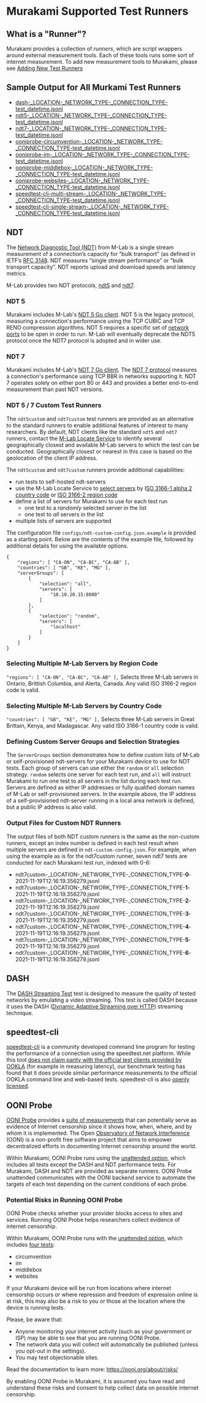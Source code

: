 # Murakami Supported Test Runners

## What is a "Runner"?

Murakami provides a collection of _runners_, which are script wrappers around
external measurement tools. Each of these tools runs some sort of internet
measurement. To add new measurement tools to Murakami, please see [Adding New
Test Runners](ADDING-NEW-TEST-RUNNERS.md)

## Sample Output for All Murkami Test Runners

* [dash-_LOCATION-_NETWORK_TYPE-_CONNECTION_TYPE-test_datetime.jsonl](example-test-output/dash-_LOCATION-_NETWORK_TYPE-_CONNECTION_TYPE-test_datetime.jsonl)
* [ndt5-_LOCATION-_NETWORK_TYPE-_CONNECTION_TYPE-test_datetime.jsonl](example-test-output/ndt5-_LOCATION-_NETWORK_TYPE-_CONNECTION_TYPE-test_datetime.jsonl)
* [ndt7-_LOCATION-_NETWORK_TYPE-_CONNECTION_TYPE-test_datetime.jsonl](example-test-output/ndt7-_LOCATION-_NETWORK_TYPE-_CONNECTION_TYPE-test_datetime.jsonl)
* [ooniprobe-circumvention-_LOCATION-_NETWORK_TYPE-_CONNECTION_TYPE-test_datetime.jsonl](example-test-output/ooniprobe-circumvention-_LOCATION-_NETWORK_TYPE-_CONNECTION_TYPE-test_datetime.jsonl)
* [ooniprobe-im-_LOCATION-_NETWORK_TYPE-_CONNECTION_TYPE-test_datetime.jsonl](example-test-output/ooniprobe-im-_LOCATION-_NETWORK_TYPE-_CONNECTION_TYPE-test_datetime.jsonl)
* [ooniprobe-middlebox-_LOCATION-_NETWORK_TYPE-_CONNECTION_TYPE-test_datetime.jsonl](example-test-output/ooniprobe-middlebox-_LOCATION-_NETWORK_TYPE-_CONNECTION_TYPE-test_datetime.jsonl)
* [ooniprobe-websites-_LOCATION-_NETWORK_TYPE-_CONNECTION_TYPE-test_datetime.jsonl](example-test-output/ooniprobe-websites-_LOCATION-_NETWORK_TYPE-_CONNECTION_TYPE-test_datetime.jsonl)
* [speedtest-cli-multi-stream-_LOCATION-_NETWORK_TYPE-_CONNECTION_TYPE-test_datetime.jsonl](example-test-output/speedtest-cli-multi-stream-_LOCATION-_NETWORK_TYPE-_CONNECTION_TYPE-test_datetime.jsonl)
* [speedtest-cli-single-stream-_LOCATION-_NETWORK_TYPE-_CONNECTION_TYPE-test_datetime.jsonl](example-test-output/speedtest-cli-single-stream-_LOCATION-_NETWORK_TYPE-_CONNECTION_TYPE-test_datetime.jsonl)

## NDT

The [Network Diagnostic Tool (NDT)](https://www.measurementlab.net/tests/ndt/)
from M-Lab is a single stream measurement of a connection’s capacity for “bulk
transport” (as defined in IETF’s [RFC
3148](https://tools.ietf.org/html/rfc3148). NDT measures “single stream
performance” or “bulk transport capacity”. NDT reports upload and download
speeds and latency metrics.

M-Lab provides two NDT protocols,
[ndt5](https://www.measurementlab.net/tests/ndt/ndt5) and
[ndt7](https://www.measurementlab.net/tests/ndt/ndt7).

### NDT 5 

Murakami includes M-Lab's [NDT 5 Go
client](https://github.com/m-lab/ndt5-client-go). NDT 5 is the legacy protocol,
measuring a connection's performance using the TCP CUBIC and TCP RENO
compression algorithms. NDT 5 requires a specific set of [network
ports](https://www.measurementlab.net/faq/#what-firewall-ports-does-ndt-require-to-be-open)
to be open in order to run. M-Lab will eventually deprecate the NDT5 protocol
once the NDT7 protocol is adopted and in wider use.

### NDT 7

Murakami includes M-Lab's [NDT 7 Go
client](https://github.com/m-lab/ndt7-client-go). The [NDT 7
protocol](https://github.com/m-lab/ndt-server/blob/master/spec/ndt7-protocol.md)
measures a connection's performance using TCP BBR in networks supporting it. NDT
7 operates solely on either port 80 or 443 and provides a better end-to-end
measurement than past NDT versions.

### NDT 5 / 7 Custom Test Runners

The `ndt5custom` and `ndt7custom` test runners are provided as an alternative to
the standard runners to enable additional features of interest to many
researchers. By default, NDT clients like the standard `ndt5` and `ndt7`
runners, contact the [M-Lab Locate Service](https://www.measurementlab.net/develop/locate-v2/)
to identify several geographically closest and available M-Lab servers to which
the test can be conducted. Geographically closest or nearest in this case is
based on the geolocation of the client IP address.

The `ndt5custom` and `ndt7custom` runners provide additional capabilities:

* run tests to self-hosted ndt-servers
* use the M-Lab Locate Service to [select servers](https://github.com/m-lab/locate/blob/master/USAGE.md#how-gcp-identifies-client-location) by I[SO 3166-1 alpha 2 country
  code](https://en.wikipedia.org/wiki/ISO_3166-1_alpha-2) or [ISO 3166-2 region
  code](https://en.wikipedia.org/wiki/ISO_3166-2)
* define a list of servers for Murakami to use for each test run
  * one test to a _randomly_ selected server in the list
  * one test to _all_ servers in the list
* multiple lists of servers are supported

The configuration file `configs/ndt-custom-config.json.example` is provided as a
starting point. Below are the contents of the example file, followed by
additional details for using the available options.

```
{
    "regions": [ "CA-ON", "CA-BC", "CA-AB" ],
    "countries": [ "GB", "KE", "MG" ],
    "serverGroups": [
        {
            "selection": "all",
            "servers": [
                "10.10.20.15:8080"
            ]
        },
        {
            "selection": "random",
            "servers": [
                "localhost"
            ]
        }
    ]
}
```

### Selecting Multiple M-Lab Servers by Region Code

`"regions": [ "CA-ON", "CA-BC", "CA-AB" ],` 
Selects three M-Lab servers in Ontario, Brittish Columbia, and Alerta, Canada.
Any valid ISO 3166-2 region code is valid.

### Selecting Multiple M-Lab Servers by Country Code

`"countries": [ "GB", "KE", "MG" ],`
Selects three M-Lab servers in Great Brittain, Kenya, and Madagascar. Any valid
ISO 3166-1 country code is valid.

### Defining Custom Server Groups and Selection Strategies

The `ServerGroups` section demonstrates how to define custom lists of M-Lab or
self-provisioned ndt-servers for your Murakami device to use for NDT tests. Each
group of servers can use either the `random` or `all` selection strategy.
`random` selects one server for each test run, and `all` will instruct Murakami
to run one test to all servers in the list during each test run. Servers are
defined as either IP addresses or fully qualified domain names of
M-Lab or self-provisioned servers. In the example above, the IP address of a
self-provisioned ndt-server running in a local area network is defined, but a
public IP address is also valid.

### Output Files for Custom NDT Runners

The output files of both NDT custom runners is the same as the non-custom
runners, except an index number is defined in each test result when multiple
servers are defined in `ndt-custom-config.json`. For example, when using the
example as is for the ndt7custom runner, seven ndt7 tests are conducted for each
Murakami test run, indexed with 0-6:

* ndt7custom-_LOCATION-_NETWORK_TYPE-_CONNECTION_TYPE-**0**-2021-11-19T12:16:19.356279.jsonl
* ndt7custom-_LOCATION-_NETWORK_TYPE-_CONNECTION_TYPE-**1**-2021-11-19T12:16:19.356279.jsonl
* ndt7custom-_LOCATION-_NETWORK_TYPE-_CONNECTION_TYPE-**2**-2021-11-19T12:16:19.356279.jsonl
* ndt7custom-_LOCATION-_NETWORK_TYPE-_CONNECTION_TYPE-**3**-2021-11-19T12:16:19.356279.jsonl
* ndt7custom-_LOCATION-_NETWORK_TYPE-_CONNECTION_TYPE-**4**-2021-11-19T12:16:19.356279.jsonl
* ndt7custom-_LOCATION-_NETWORK_TYPE-_CONNECTION_TYPE-**5**-2021-11-19T12:16:19.356279.jsonl
* ndt7custom-_LOCATION-_NETWORK_TYPE-_CONNECTION_TYPE-**6**-2021-11-19T12:16:19.356279.jsonl

## DASH

The [DASH Streaming Test](https://ooni.org/nettest/dash/) test is designed to
measure the quality of tested networks by emulating a video streaming. This test
is called DASH because it uses the DASH ([Dynamic Adaptive Streaming over
HTTP](https://en.wikipedia.org/wiki/Dynamic_Adaptive_Streaming_over_HTTP))
streaming technique.

## speedtest-cli

[speedtest-cli](https://github.com/sivel/speedtest-cli) is a community developed
command line program for testing the performance of a connection using the
speedtest.net platform. While this tool [does not claim parity with the official
test clients provided by
OOKLA](https://github.com/sivel/speedtest-cli#inconsistency) (for example in
measuring latency), our benchmark testing has found that it does provide similar
performance measurements to the official OOKLA command line and web-based tests.
speedtest-cli is also [openly
licensed](https://github.com/sivel/speedtest-cli/blob/master/LICENSE).

## OONI Probe

[OONI Probe](https://ooni.org/install/cli) provides a [suite of
measurements](https://ooni.org/nettest/) that can potentially serve as evidence
of Internet censorship since it shows how, when, where, and by whom it is
implemented. The Open [Observatory of Network Interference](https://ooni.org)
(OONI) is a non-profit free software project that aims to empower decentralized
efforts in documenting Internet censorship around the world.

Within Murakami, OONI Probe runs using the [unattended
option](https://ooni.org/support/ooni-probe-cli#ooniprobe-run-unattended), which
includes all tests except the DASH and NDT performance tests. For Murakami,
DASH and NDT are provided as separate runners. OONI Probe unattended
communicates with the OONI backend service to automate the targets of each test
depending on the current conditions of each probe.

### Potential Risks in Running OONI Probe

OONI Probe checks whether your provider blocks access to sites and services.
Running OONI Probe helps researchers collect evidence of internet censorship.

Within Murakami, OONI Probe runs with the [unattended
option](https://ooni.org/support/ooni-probe-cli#ooniprobe-run-unattended), which
includes [four tests](https://ooni.org/support/ooni-probe-cli#ooniprobe-run):

* circumvention
* im
* middlebox
* websites

If your Murakami device will be run from locations where internet censorship
occurs or where repression and freedom of expression online is at risk, this may
also be a risk to you or those at the location where the device is running tests.

Please, be aware that:
* Anyone monitoring your internet activity (such as your government or ISP) may
  be able to see that you are running OONI Probe.
* The network data you will collect will automatically be published (unless you
  opt-out in the settings).
* You may test objectionable sites.

Read the documentation to learn more: https://ooni.org/about/risks/

By enabling OONI Probe in Murakami, it is assumed you have read and understand
these risks and consent to help collect data on possible internet censorship.
